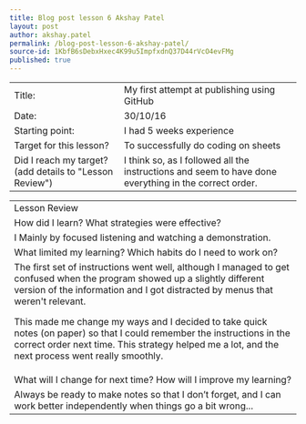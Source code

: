 ```yaml
---
title: Blog post lesson 6 Akshay Patel
layout: post
author: akshay.patel
permalink: /blog-post-lesson-6-akshay-patel/
source-id: 1KbfB6sDebxHxec4K99u5ImpfxdnQ37D44rVcO4evFMg
published: true
---
```

<table>
  <tr>
    <td>Title:</td>
    <td>My first attempt at publishing using GitHub  </td>
  </tr>
  <tr>
    <td>Date:</td>
    <td>30/10/16</td>
  </tr>
  <tr>
    <td>Starting point:</td>
    <td>I had 5 weeks experience</td>
  </tr>
  <tr>
    <td>Target for this lesson?</td>
    <td>To successfully do coding on sheets</td>
  </tr>
  <tr>
    <td>Did I reach my target? 
(add details to "Lesson Review")</td>
    <td>I think so, as I followed all the instructions and seem to have done everything in the correct order.</td>
  </tr>
</table>


<table>
  <tr>
    <td>Lesson Review</td>
  </tr>
  <tr>
    <td>How did I learn? What strategies were effective? </td>
  </tr>
  <tr>
    <td>I Mainly by focused listening and watching a demonstration.</td>
  </tr>
  <tr>
    <td>What limited my learning? Which habits do I need to work on? </td>
  </tr>
  <tr>
    <td>The first set of instructions went well, although I managed to get confused when the program showed up a slightly different version of the information and I got distracted by menus that weren't relevant.  

This made me change my ways and I decided to take quick notes (on paper) so that I could remember the instructions in the correct order next time.  This strategy helped me a lot, and the next process went really smoothly.</td>
  </tr>
  <tr>
    <td>What will I change for next time? How will I improve my learning?</td>
  </tr>
  <tr>
    <td>Always be ready to make notes so that I don’t forget, and I can work better independently when things go a bit wrong...</td>
  </tr>
</table>


